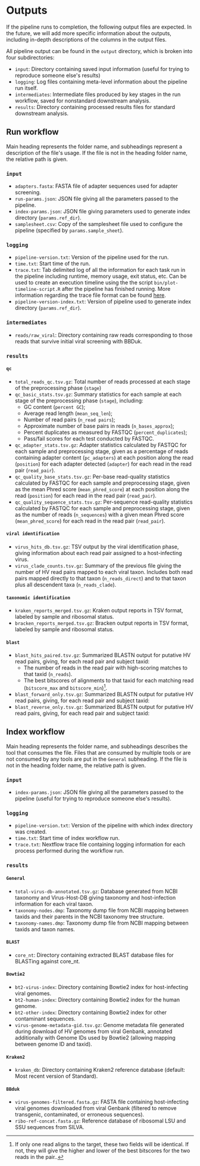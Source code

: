 # Outputs

If the pipeline runs to completion, the following output files are expected. In the future, we will add more specific information about the outputs, including in-depth descriptions of the columns in the output files.

All pipeline output can be found in the `output` directory, which is broken into four subdirectories:

- `input`: Directory containing saved input information (useful for trying to reproduce someone else's results)
- `logging`: Log files containing meta-level information about the pipeline run itself.
- `intermediates`: Intermediate files produced by key stages in the run workflow, saved for nonstandard downstream analysis.
- `results`: Directory containing processed results files for standard downstream analysis.

## Run workflow

Main heading represents the folder name, and subheadings represent a description of the file's usage. If the file is not in the heading folder name, the relative path is given.

### `input`

- `adapters.fasta`: FASTA file of adapter sequences used for adapter screening.
- `run-params.json`: JSON file giving all the parameters passed to the pipeline.
- `index-params.json`: JSON file giving parameters used to generate index directory (`params.ref_dir`).
- `samplesheet.csv`: Copy of the samplesheet file used to configure the pipeline (specified by `params.sample_sheet`).

### `logging`

- `pipeline-version.txt`: Version of the pipeline used for the run.
- `time.txt`: Start time of the run.
- `trace.txt`: Tab delimited log of all the information for each task run in the pipeline including runtime, memory usage, exit status, etc. Can be used to create an execution timeline using the the script `bin/plot-timeline-script.R` after the pipeline has finished running. More information regarding the trace file format can be found [here](https://www.nextflow.io/docs/latest/reports.html#trace-file).
- `pipeline-version-index.txt`: Version of pipeline used to generate index directory (`params.ref_dir`).

### `intermediates`

- `reads/raw_viral`: Directory containing raw reads corresponding to those reads that survive initial viral screening with BBDuk.

### `results`

#### `qc`
- `total_reads_qc.tsv.gz`: Total number of reads processed at each stage of the preprocessing phase (`stage`)
- `qc_basic_stats.tsv.gz`: Summary statistics for each sample at each stage of the preprocessing phase (`stage`), including:
    - GC content (`percent GC`);
    - Average read length (`mean_seq_len`);
    - Number of read pairs (`n_read pairs`);
    - Approximate number of base pairs in reads (`n_bases_approx`);
    - Percent duplicates as measured by FASTQC (`percent_duplicates`);
    - Pass/fail scores for each test conducted by FASTQC.
- `qc_adapter_stats.tsv.gz`: Adapter statistics calculated by FASTQC for each sample and preprocessing stage, given as a percentage of reads containing adapter content (`pc_adapters`) at each position along the read (`position`) for each adapter detected (`adapter`) for each read in the read pair (`read_pair`).
- `qc_quality_base_stats.tsv.gz`: Per-base read-quality statistics calculated by FASTQC for each sample and preprocessing stage, given as the mean Phred score (`mean_phred_score`) at each position along the read (`position`) for each read in the read pair (`read_pair`).
- `qc_quality_sequence_stats.tsv.gz`: Per-sequence read-quality statistics calculated by FASTQC for each sample and preprocessing stage, given as the number of reads (`n_sequences`) with a given mean Phred score (`mean_phred_score`) for each read in the read pair (`read_pair`).

#### `viral identification`
- `virus_hits_db.tsv.gz`: TSV output by the viral identification phase, giving information about each read pair assigned to a host-infecting virus.
- `virus_clade_counts.tsv.gz`: Summary of the previous file giving the number of HV read pairs mapped to each viral taxon. Includes both read pairs mapped directly to that taxon (`n_reads_direct`) and to that taxon plus all descendent taxa (`n_reads_clade`).

#### `taxonomic identification`
- `kraken_reports_merged.tsv.gz`: Kraken output reports in TSV format, labeled by sample and ribosomal status.
- `bracken_reports_merged.tsv.gz`: Bracken output reports in TSV format, labeled by sample and ribosomal status.

#### `blast`
- `blast_hits_paired.tsv.gz`: Summarized BLASTN output for putative HV read pairs, giving, for each read pair and subject taxid:
    - The number of reads in the read pair with high-scoring matches to that taxid (`n_reads`).
    - The best bitscores of alignments to that taxid for each matching read (`bitscore_max` and `bitscore_min`)[^bitscore].
- `blast_forward_only.tsv.gz`: Summarized BLASTN output for putative HV read pairs, giving, for each read pair and subject taxid:
- `blast_reverse_only.tsv.gz`: Summarized BLASTN output for putative HV read pairs, giving, for each read pair and subject taxid:

[^bitscore]: If only one read aligns to the target, these two fields will be identical. If not, they will give the higher and lower of the best bitscores for the two reads in the pair..


## Index workflow

Main heading represents the folder name, and subheadings describes the tool that consumes the file. Files that are consumed by multiple tools or are not consumed by any tools are put in the `General` subheading. If the file is not in the heading folder name, the relative path is given.

### `input`

- `index-params.json`: JSON file giving all the parameters passed to the pipeline (useful for trying to reproduce someone else's results).

### `logging`

- `pipeline-version.txt`: Version of the pipeline with which index directory was created.
- `time.txt`: Start time of index workflow run.
- `trace.txt`: Nextflow trace file containing logging information for each process performed during the workflow run.

### `results`

#### `General`

- `total-virus-db-annotated.tsv.gz`: Database generated from NCBI taxonomy and Virus-Host-DB giving taxonomy and host-infection information for each viral taxon.
- `taxonomy-nodes.dmp`: Taxonomy dump file from NCBI mapping between taxids and their parents in the NCBI taxonomy tree structure.
- `taxonomy-names.dmp`: Taxonomy dump file from NCBI mapping between taxids and taxon names.

#### `BLAST`

- `core_nt`: Directory containing extracted BLAST database files for BLASTing against core_nt.

#### `Bowtie2`

- `bt2-virus-index`: Directory containing Bowtie2 index for host-infecting viral genomes.
- `bt2-human-index`: Directory containing Bowtie2 index for the human genome.
- `bt2-other-index`: Directory containing Bowtie2 index for other contaminant sequences.
- `virus-genome-metadata-gid.tsv.gz`: Genome metadata file generated during download of HV genomes from viral Genbank, annotated additionally with Genome IDs used by Bowtie2 (allowing mapping between genome ID and taxid).

#### `Kraken2`

- `kraken_db`: Directory containing Kraken2 reference database (default: Most recent version of Standard).

#### `BBduk`

- `virus-genomes-filtered.fasta.gz`: FASTA file containing host-infecting viral genomes downloaded from viral Genbank (filtered to remove transgenic, contaminated, or erroneous sequences).
- `ribo-ref-concat.fasta.gz`: Reference database of ribosomal LSU and SSU sequences from SILVA.
